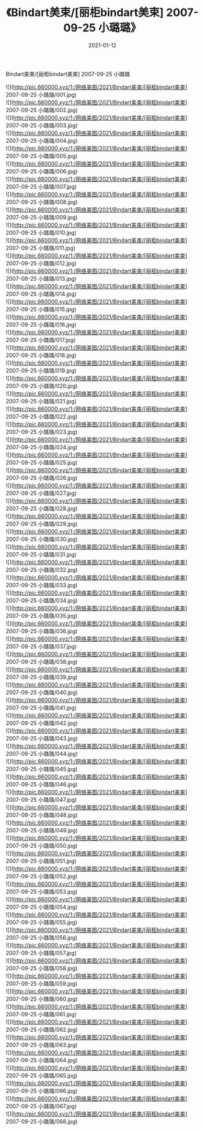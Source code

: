 ﻿---
layout: post
title:  《Bindart美束/[丽柜bindart美束] 2007-09-25 小璐璐》
date:   2021-01-12
img: http://pic.660000.xyz/1:/网络美图/2021/Bindart美束/[丽柜bindart美束] 2007-09-25 小璐璐/000.jpg
categories: [美女, 清纯, 唯美]
---

Bindart美束/[丽柜bindart美束] 2007-09-25 小璐璐

 ![](http://pic.660000.xyz/1:/网络美图/2021/Bindart美束/[丽柜bindart美束] 2007-09-25 小璐璐/001.jpg) <br>![](http://pic.660000.xyz/1:/网络美图/2021/Bindart美束/[丽柜bindart美束] 2007-09-25 小璐璐/002.jpg) <br>![](http://pic.660000.xyz/1:/网络美图/2021/Bindart美束/[丽柜bindart美束] 2007-09-25 小璐璐/003.jpg) <br>![](http://pic.660000.xyz/1:/网络美图/2021/Bindart美束/[丽柜bindart美束] 2007-09-25 小璐璐/004.jpg) <br>![](http://pic.660000.xyz/1:/网络美图/2021/Bindart美束/[丽柜bindart美束] 2007-09-25 小璐璐/005.jpg) <br>![](http://pic.660000.xyz/1:/网络美图/2021/Bindart美束/[丽柜bindart美束] 2007-09-25 小璐璐/006.jpg) <br>![](http://pic.660000.xyz/1:/网络美图/2021/Bindart美束/[丽柜bindart美束] 2007-09-25 小璐璐/007.jpg) <br>![](http://pic.660000.xyz/1:/网络美图/2021/Bindart美束/[丽柜bindart美束] 2007-09-25 小璐璐/008.jpg) <br>![](http://pic.660000.xyz/1:/网络美图/2021/Bindart美束/[丽柜bindart美束] 2007-09-25 小璐璐/009.jpg) <br>![](http://pic.660000.xyz/1:/网络美图/2021/Bindart美束/[丽柜bindart美束] 2007-09-25 小璐璐/010.jpg) <br>![](http://pic.660000.xyz/1:/网络美图/2021/Bindart美束/[丽柜bindart美束] 2007-09-25 小璐璐/011.jpg) <br>![](http://pic.660000.xyz/1:/网络美图/2021/Bindart美束/[丽柜bindart美束] 2007-09-25 小璐璐/012.jpg) <br>![](http://pic.660000.xyz/1:/网络美图/2021/Bindart美束/[丽柜bindart美束] 2007-09-25 小璐璐/013.jpg) <br>![](http://pic.660000.xyz/1:/网络美图/2021/Bindart美束/[丽柜bindart美束] 2007-09-25 小璐璐/014.jpg) <br>![](http://pic.660000.xyz/1:/网络美图/2021/Bindart美束/[丽柜bindart美束] 2007-09-25 小璐璐/015.jpg) <br>![](http://pic.660000.xyz/1:/网络美图/2021/Bindart美束/[丽柜bindart美束] 2007-09-25 小璐璐/016.jpg) <br>![](http://pic.660000.xyz/1:/网络美图/2021/Bindart美束/[丽柜bindart美束] 2007-09-25 小璐璐/017.jpg) <br>![](http://pic.660000.xyz/1:/网络美图/2021/Bindart美束/[丽柜bindart美束] 2007-09-25 小璐璐/018.jpg) <br>![](http://pic.660000.xyz/1:/网络美图/2021/Bindart美束/[丽柜bindart美束] 2007-09-25 小璐璐/019.jpg) <br>![](http://pic.660000.xyz/1:/网络美图/2021/Bindart美束/[丽柜bindart美束] 2007-09-25 小璐璐/020.jpg) <br>![](http://pic.660000.xyz/1:/网络美图/2021/Bindart美束/[丽柜bindart美束] 2007-09-25 小璐璐/021.jpg) <br>![](http://pic.660000.xyz/1:/网络美图/2021/Bindart美束/[丽柜bindart美束] 2007-09-25 小璐璐/022.jpg) <br>![](http://pic.660000.xyz/1:/网络美图/2021/Bindart美束/[丽柜bindart美束] 2007-09-25 小璐璐/023.jpg) <br>![](http://pic.660000.xyz/1:/网络美图/2021/Bindart美束/[丽柜bindart美束] 2007-09-25 小璐璐/024.jpg) <br>![](http://pic.660000.xyz/1:/网络美图/2021/Bindart美束/[丽柜bindart美束] 2007-09-25 小璐璐/025.jpg) <br>![](http://pic.660000.xyz/1:/网络美图/2021/Bindart美束/[丽柜bindart美束] 2007-09-25 小璐璐/026.jpg) <br>![](http://pic.660000.xyz/1:/网络美图/2021/Bindart美束/[丽柜bindart美束] 2007-09-25 小璐璐/027.jpg) <br>![](http://pic.660000.xyz/1:/网络美图/2021/Bindart美束/[丽柜bindart美束] 2007-09-25 小璐璐/028.jpg) <br>![](http://pic.660000.xyz/1:/网络美图/2021/Bindart美束/[丽柜bindart美束] 2007-09-25 小璐璐/029.jpg) <br>![](http://pic.660000.xyz/1:/网络美图/2021/Bindart美束/[丽柜bindart美束] 2007-09-25 小璐璐/030.jpg) <br>![](http://pic.660000.xyz/1:/网络美图/2021/Bindart美束/[丽柜bindart美束] 2007-09-25 小璐璐/031.jpg) <br>![](http://pic.660000.xyz/1:/网络美图/2021/Bindart美束/[丽柜bindart美束] 2007-09-25 小璐璐/032.jpg) <br>![](http://pic.660000.xyz/1:/网络美图/2021/Bindart美束/[丽柜bindart美束] 2007-09-25 小璐璐/033.jpg) <br>![](http://pic.660000.xyz/1:/网络美图/2021/Bindart美束/[丽柜bindart美束] 2007-09-25 小璐璐/034.jpg) <br>![](http://pic.660000.xyz/1:/网络美图/2021/Bindart美束/[丽柜bindart美束] 2007-09-25 小璐璐/035.jpg) <br>![](http://pic.660000.xyz/1:/网络美图/2021/Bindart美束/[丽柜bindart美束] 2007-09-25 小璐璐/036.jpg) <br>![](http://pic.660000.xyz/1:/网络美图/2021/Bindart美束/[丽柜bindart美束] 2007-09-25 小璐璐/037.jpg) <br>![](http://pic.660000.xyz/1:/网络美图/2021/Bindart美束/[丽柜bindart美束] 2007-09-25 小璐璐/038.jpg) <br>![](http://pic.660000.xyz/1:/网络美图/2021/Bindart美束/[丽柜bindart美束] 2007-09-25 小璐璐/039.jpg) <br>![](http://pic.660000.xyz/1:/网络美图/2021/Bindart美束/[丽柜bindart美束] 2007-09-25 小璐璐/040.jpg) <br>![](http://pic.660000.xyz/1:/网络美图/2021/Bindart美束/[丽柜bindart美束] 2007-09-25 小璐璐/041.jpg) <br>![](http://pic.660000.xyz/1:/网络美图/2021/Bindart美束/[丽柜bindart美束] 2007-09-25 小璐璐/042.jpg) <br>![](http://pic.660000.xyz/1:/网络美图/2021/Bindart美束/[丽柜bindart美束] 2007-09-25 小璐璐/043.jpg) <br>![](http://pic.660000.xyz/1:/网络美图/2021/Bindart美束/[丽柜bindart美束] 2007-09-25 小璐璐/044.jpg) <br>![](http://pic.660000.xyz/1:/网络美图/2021/Bindart美束/[丽柜bindart美束] 2007-09-25 小璐璐/045.jpg) <br>![](http://pic.660000.xyz/1:/网络美图/2021/Bindart美束/[丽柜bindart美束] 2007-09-25 小璐璐/046.jpg) <br>![](http://pic.660000.xyz/1:/网络美图/2021/Bindart美束/[丽柜bindart美束] 2007-09-25 小璐璐/047.jpg) <br>![](http://pic.660000.xyz/1:/网络美图/2021/Bindart美束/[丽柜bindart美束] 2007-09-25 小璐璐/048.jpg) <br>![](http://pic.660000.xyz/1:/网络美图/2021/Bindart美束/[丽柜bindart美束] 2007-09-25 小璐璐/049.jpg) <br>![](http://pic.660000.xyz/1:/网络美图/2021/Bindart美束/[丽柜bindart美束] 2007-09-25 小璐璐/050.jpg) <br>![](http://pic.660000.xyz/1:/网络美图/2021/Bindart美束/[丽柜bindart美束] 2007-09-25 小璐璐/051.jpg) <br>![](http://pic.660000.xyz/1:/网络美图/2021/Bindart美束/[丽柜bindart美束] 2007-09-25 小璐璐/052.jpg) <br>![](http://pic.660000.xyz/1:/网络美图/2021/Bindart美束/[丽柜bindart美束] 2007-09-25 小璐璐/053.jpg) <br>![](http://pic.660000.xyz/1:/网络美图/2021/Bindart美束/[丽柜bindart美束] 2007-09-25 小璐璐/054.jpg) <br>![](http://pic.660000.xyz/1:/网络美图/2021/Bindart美束/[丽柜bindart美束] 2007-09-25 小璐璐/055.jpg) <br>![](http://pic.660000.xyz/1:/网络美图/2021/Bindart美束/[丽柜bindart美束] 2007-09-25 小璐璐/056.jpg) <br>![](http://pic.660000.xyz/1:/网络美图/2021/Bindart美束/[丽柜bindart美束] 2007-09-25 小璐璐/057.jpg) <br>![](http://pic.660000.xyz/1:/网络美图/2021/Bindart美束/[丽柜bindart美束] 2007-09-25 小璐璐/058.jpg) <br>![](http://pic.660000.xyz/1:/网络美图/2021/Bindart美束/[丽柜bindart美束] 2007-09-25 小璐璐/059.jpg) <br>![](http://pic.660000.xyz/1:/网络美图/2021/Bindart美束/[丽柜bindart美束] 2007-09-25 小璐璐/060.jpg) <br>![](http://pic.660000.xyz/1:/网络美图/2021/Bindart美束/[丽柜bindart美束] 2007-09-25 小璐璐/061.jpg) <br>![](http://pic.660000.xyz/1:/网络美图/2021/Bindart美束/[丽柜bindart美束] 2007-09-25 小璐璐/062.jpg) <br>![](http://pic.660000.xyz/1:/网络美图/2021/Bindart美束/[丽柜bindart美束] 2007-09-25 小璐璐/063.jpg) <br>![](http://pic.660000.xyz/1:/网络美图/2021/Bindart美束/[丽柜bindart美束] 2007-09-25 小璐璐/064.jpg) <br>![](http://pic.660000.xyz/1:/网络美图/2021/Bindart美束/[丽柜bindart美束] 2007-09-25 小璐璐/065.jpg) <br>![](http://pic.660000.xyz/1:/网络美图/2021/Bindart美束/[丽柜bindart美束] 2007-09-25 小璐璐/066.jpg) <br>![](http://pic.660000.xyz/1:/网络美图/2021/Bindart美束/[丽柜bindart美束] 2007-09-25 小璐璐/067.jpg) <br>![](http://pic.660000.xyz/1:/网络美图/2021/Bindart美束/[丽柜bindart美束] 2007-09-25 小璐璐/068.jpg) <br>